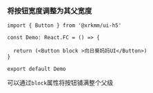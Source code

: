 ### 将按钮宽度调整为其父宽度

```tsx
import { Button } from '@xrkmm/ui-h5'

const Demo: React.FC = () => {

  return (<Button block >向日葵妈妈UI</Button>)
}

export default Demo
```
可以通过`block`属性将按钮铺满整个父级
